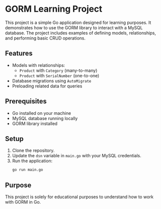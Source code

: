 # GORM Learning Project

This project is a simple Go application designed for learning purposes. It demonstrates how to use the GORM library to interact with a MySQL database. The project includes examples of defining models, relationships, and performing basic CRUD operations.

## Features

- Models with relationships:
	- `Product` with `Category` (many-to-many)
	- `Product` with `SerialNumber` (one-to-one)
- Database migrations using `AutoMigrate`
- Preloading related data for queries

## Prerequisites

- Go installed on your machine
- MySQL database running locally
- GORM library installed

## Setup

1. Clone the repository.
2. Update the `dsn` variable in `main.go` with your MySQL credentials.
3. Run the application:
	 ```bash
	 go run main.go
	 ```

## Purpose

This project is solely for educational purposes to understand how to work with GORM in Go.